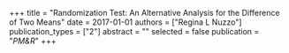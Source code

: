 +++
title = "Randomization Test: An Alternative Analysis for the Difference of Two Means"
date = 2017-01-01
authors = ["Regina L Nuzzo"]
publication_types = ["2"]
abstract = ""
selected = false
publication = "*PM&R*"
+++

